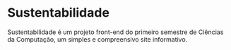 # Sustentabilidade
Sustentabilidade é um projeto front-end do primeiro semestre de Ciências da Computação, um simples e compreensivo site informativo.
